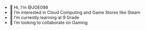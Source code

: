 - 👋 Hi, I’m @JOE098
- 👀 I’m interested in Cloud Computing and Game Stores like Steam
- 🌱 I’m currently learning at 9 Grade
- 💞️ I’m looking to collaborate on Gaming

